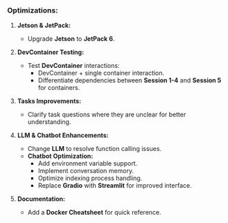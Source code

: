### Optimizations:

1. **Jetson & JetPack:**
   - Upgrade **Jetson** to **JetPack 6**.

2. **DevContainer Testing:**
   - Test **DevContainer** interactions:
     - DevContainer + single container interaction.
     - Differentiate dependencies between **Session 1-4** and **Session 5** for containers.

3. **Tasks Improvements:**
   - Clarify task questions where they are unclear for better understanding.

4. **LLM & Chatbot Enhancements:**
   - Change **LLM** to resolve function calling issues.
   - **Chatbot Optimization:**
     - Add environment variable support.
     - Implement conversation memory.
     - Optimize indexing process handling.
     - Replace **Gradio** with **Streamlit** for improved interface.

5. **Documentation:**
   - Add a **Docker Cheatsheet** for quick reference.